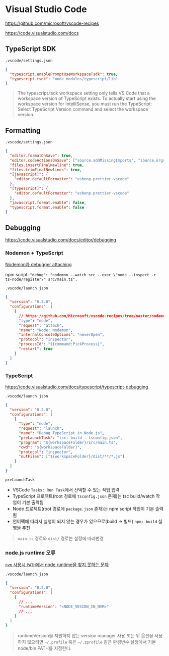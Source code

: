 # Visual Studio Code

<https://github.com/microsoft/vscode-recipes>

<https://code.visualstudio.com/docs>

## TypeScript SDK

`.vscode/settings.json`

```json
{
  "typescript.enablePromptUseWorkspaceTsdk": true,
  "typescript.tsdk": "node_modules/typescript/lib"
}
```

> The typescript.tsdk workspace setting only tells VS Code that a workspace version of TypeScript exists.
> To actually start using the workspace version for IntelliSense, you must run the TypeScript: Select TypeScript Version command and select the workspace version.

## Formatting

`.vscode/settings.json`

```json
{
  "editor.formatOnSave": true,
  "editor.codeActionsOnSave": ["source.addMissingImports", "source.organizeImports"],
  "files.insertFinalNewline": true,
  "files.trimFinalNewlines": true,
  "[javascript]": {
    "editor.defaultFormatter": "esbenp.prettier-vscode"
  },
  "[typescript]": {
    "editor.defaultFormatter": "esbenp.prettier-vscode"
  },
  "javascript.format.enable": false,
  "typescript.format.enable": false
}
```

## Debugging

<https://code.visualstudio.com/docs/editor/debugging>

### Nodemon + TypeScript

[Nodemon과 debugger attaching](https://code.visualstudio.com/docs/nodejs/nodejs-debugging#_attaching-to-nodejs)

npm script: `"debug": "nodemon --watch src --exec \"node --inspect -r ts-node/register\" src/main.ts",`

`.vscode/launch.json`

```json
{
  "version": "0.2.0",
  "configurations": [
    {
      // https://github.com/Microsoft/vscode-recipes/tree/master/nodemon
      "type": "node",
      "request": "attach",
      "name": "Node: Nodemon",
      "internalConsoleOptions": "neverOpen",
      "protocol": "inspector",
      "processId": "${command:PickProcess}",
      "restart": true
    }
  ]
}
```

### TypeScript

<https://code.visualstudio.com/docs/typescript/typescript-debugging>

`.vscode/launch.json`

```json
{
  "version": "0.2.0",
  "configurations": [
    {
      "type": "node",
      "request": "launch",
      "name": "Debug TypeScript in Node.js",
      "preLaunchTask": "tsc: build - tsconfig.json",
      "program": "${workspaceFolder}/src/main.ts",
      "cwd": "${workspaceFolder}",
      "protocol": "inspector",
      "outFiles": ["${workspaceFolder}/dist/**/*.js"]
    }
  ]
}
```

`preLaunchTask`

- VSCode `Tasks: Run Task`에서 선택할 수 있는 작업 입력
- TypeScript 프로젝트(root 경로에 `tsconfig.json` 존재)는 tsc build/watch 작업이 기본 출력됨
- Node 프로젝트(root 경로에 `package.json` 존재)는 npm script 작업이 기본 출력됨
- 언어팩에 따라서 실행이 되지 않는 경우가 있으므로(build -> 빌드) `npm: build` 실행을 추천

> `main.ts` 경로와 `dist/` 경로는 설정에 따라변경

### node.js runtime 오류

[`nvm` 사용시 `PATH`에서 node runtime을 찾지 못하는 문제](https://code.visualstudio.com/docs/nodejs/nodejs-debugging#_multi-version-support)

`.vscode/launch.json`

```json
{
  "version": "0.2.0",
  "configurations": [
    {
      // ...
      "runtimeVersion": "<NODE_VESION_IN_NVM>"
      // ...
    }
  ]
}
```

> runtimeVersion을 지원하지 않는 version manager 사용 또는 위 옵션을 사용하지 않으려면
> `~/.profile` 혹은 `~/.zprofile` 같은 환경변수 설정에서 기본 node/bin PATH를 지정한다.
